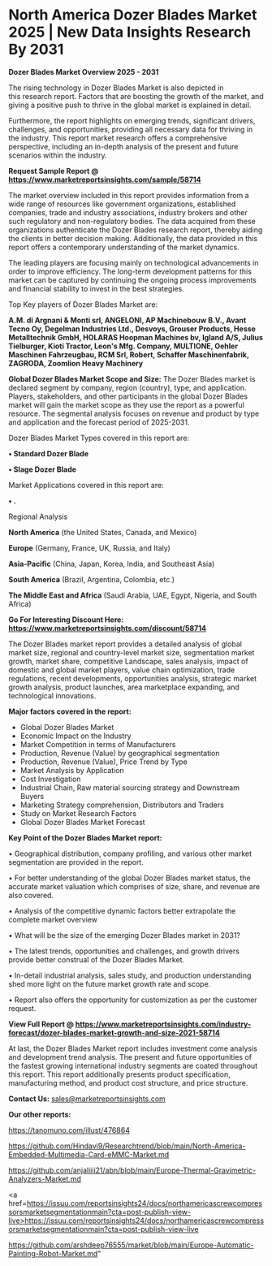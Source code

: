 # North America Dozer Blades Market 2025 | New Data Insights Research By 2031

<Strong> Dozer Blades Market Overview 2025 - 2031</strong>

The rising technology in Dozer Blades Market is also depicted in this research report. Factors that are boosting the growth of the market, and giving a positive push to thrive in the global market is explained in detail.

Furthermore, the report highlights on emerging trends, significant drivers, challenges, and opportunities, providing all necessary data for thriving in the industry. This report market research offers a comprehensive perspective, including an in-depth analysis of the present and future scenarios within the industry.

<strong>Request Sample Report @ <a href=https://www.marketreportsinsights.com/sample/58714>https://www.marketreportsinsights.com/sample/58714</a></strong>

The market overview included in this report provides information from a wide range of resources like government organizations, established companies, trade and industry associations, industry brokers and other such regulatory and non-regulatory bodies. The data acquired from these organizations authenticate the Dozer Blades research report, thereby aiding the clients in better decision making. Additionally, the data provided in this report offers a contemporary understanding of the market dynamics.

The leading players are focusing mainly on technological advancements in order to improve efficiency. The long-term development patterns for this market can be captured by continuing the ongoing process improvements and financial stability to invest in the best strategies.

Top Key players of Dozer Blades Market are:

<strong>A.M. di Argnani & Monti srl, ANGELONI, AP Machinebouw B.V., Avant Tecno Oy, Degelman Industries Ltd., Desvoys, Grouser Products, Hesse Metalltechnik GmbH, HOLARAS Hoopman Machines bv, Igland A/S, Julius Tielburger, Kioti Tractor, Leon's Mfg. Company, MULTIONE, Oehler Maschinen Fahrzeugbau, RCM Srl, Robert, Schaffer Maschinenfabrik, ZAGRODA, Zoomlion Heavy Machinery</strong>

<strong><b>Global Dozer Blades Market Scope and Size:</b></strong>
The Dozer Blades market is declared segment by company, region (country), type, and application. Players, stakeholders, and other participants in the global Dozer Blades market will gain the market scope as they use the report as a powerful resource. The segmental analysis focuses on revenue and product by type and application and the forecast period of 2025-2031.

Dozer Blades Market Types covered in this report are:

<strong>• Standard Dozer Blade

• Slage Dozer Blade</strong>

Market Applications covered in this report are:

<strong>• .</strong> 

Regional Analysis

<strong>North America</strong> (the United States, Canada, and Mexico)

<strong>Europe</strong> (Germany, France, UK, Russia, and Italy)

<strong>Asia-Pacific</strong> (China, Japan, Korea, India, and Southeast Asia)

<strong>South America</strong> (Brazil, Argentina, Colombia, etc.)

<strong>The Middle East and Africa</strong> (Saudi Arabia, UAE, Egypt, Nigeria, and South Africa)

<strong>Go For Interesting Discount Here: <a href=https://www.marketreportsinsights.com/discount/58714>https://www.marketreportsinsights.com/discount/58714</a></strong>

The Dozer Blades market report provides a detailed analysis of global market size, regional and country-level market size, segmentation market growth, market share, competitive Landscape, sales analysis, impact of domestic and global market players, value chain optimization, trade regulations, recent developments, opportunities analysis, strategic market growth analysis, product launches, area marketplace expanding, and technological innovations.

<strong><b>Major factors covered in the report:</b></strong>
<ul>
  <li>Global Dozer Blades Market </li>
  <li>Economic Impact on the Industry</li>
  <li>Market Competition in terms of Manufacturers</li>
  <li>Production, Revenue (Value) by geographical segmentation</li>
  <li>Production, Revenue (Value), Price Trend by Type</li>
  <li>Market Analysis by Application</li>
  <li>Cost Investigation</li>
  <li>Industrial Chain, Raw material sourcing strategy and Downstream Buyers</li>
  <li>Marketing Strategy comprehension, Distributors and Traders</li>
  <li>Study on Market Research Factors</li>
  <li>Global Dozer Blades Market Forecast</li>
</ul>

<strong><b>Key Point of the Dozer Blades Market report:</b></strong>

• Geographical distribution, company profiling, and various other market segmentation are provided in the report.

• For better understanding of the global Dozer Blades market status, the accurate market valuation which comprises of size, share, and revenue are also covered.

• Analysis of the competitive dynamic factors better extrapolate the complete market overview

• What will be the size of the emerging Dozer Blades market in 2031?

• The latest trends, opportunities and challenges, and growth drivers provide better construal of the Dozer Blades Market.

• In-detail industrial analysis, sales study, and production understanding shed more light on the future market growth rate and scope.

• Report also offers the opportunity for customization as per the customer request.

<strong><b>View Full Report @ <a href=https://www.marketreportsinsights.com/industry-forecast/dozer-blades-market-growth-and-size-2021-58714>https://www.marketreportsinsights.com/industry-forecast/dozer-blades-market-growth-and-size-2021-58714</a></b></strong>


At last, the Dozer Blades Market report includes investment come analysis and development trend analysis. The present and future opportunities of the fastest growing international industry segments are coated throughout this report. This report additionally presents product specification, manufacturing method, and product cost structure, and price structure.

<strong>Contact Us:</strong>
sales@marketreportsinsights.com

<strong>Our other reports:</strong>

<a href=https://tanomuno.com/illust/476864>https://tanomuno.com/illust/476864</a>

<a href=https://github.com/Hindavi9/Researchtrend/blob/main/North-America-Embedded-Multimedia-Card-eMMC-Market.md>https://github.com/Hindavi9/Researchtrend/blob/main/North-America-Embedded-Multimedia-Card-eMMC-Market.md</a>

<a href=https://github.com/anjaliiii21/abn/blob/main/Europe-Thermal-Gravimetric-Analyzers-Market.md>https://github.com/anjaliiii21/abn/blob/main/Europe-Thermal-Gravimetric-Analyzers-Market.md</a>

<a href=https://issuu.com/reportsinsights24/docs/northamericascrewcompressorsmarketsegmentationmain?cta=post-publish-view-live>https://issuu.com/reportsinsights24/docs/northamericascrewcompressorsmarketsegmentationmain?cta=post-publish-view-live</a>

<a href=https://github.com/arshdeep76555/market/blob/main/Europe-Automatic-Painting-Robot-Market.md>https://github.com/arshdeep76555/market/blob/main/Europe-Automatic-Painting-Robot-Market.md</a>"
